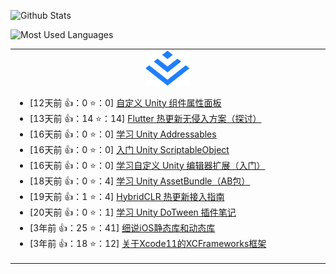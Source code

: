 ![Github Stats](https://github-readme-stats.vercel.app/api?username=josercc&show_icons=true&theme=light&count_private=true)

![Most Used Languages](https://github-readme-stats.vercel.app/api/top-langs/?username=josercc&theme=light&layout=compact&hide=html)

<!-- multi-platform-posts start -->
  <table align="center">
      <tr>
        <td align="center" width="800px" valign="top">
          <div align="center"><img src='https://raw.githubusercontent.com/baozouai/multi-platform-posts-action/main/assets/juejin.svg' alt='juejin'/></div>
<ul>
<li align='left'>[12天前 👍：0  ⭐：0]
      <a href="https://juejin.cn/post/7233597845919875131" target="_blank">自定义 Unity 组件属性面板</a>
      </li>
<li align='left'>[13天前 👍：14  ⭐：14]
      <a href="https://juejin.cn/post/7233211418124091453" target="_blank">Flutter 热更新无侵入方案（探讨）</a>
      </li>
<li align='left'>[16天前 👍：0  ⭐：0]
      <a href="https://juejin.cn/post/7232216049579638843" target="_blank">学习 Unity Addressables</a>
      </li>
<li align='left'>[16天前 👍：0  ⭐：0]
      <a href="https://juejin.cn/post/7232127712642596922" target="_blank">入门 Unity ScriptableObject</a>
      </li>
<li align='left'>[16天前 👍：0  ⭐：0]
      <a href="https://juejin.cn/post/7231967430947733563" target="_blank">学习自定义 Unity 编辑器扩展（入门）</a>
      </li>
<li align='left'>[18天前 👍：0  ⭐：4]
      <a href="https://juejin.cn/post/7231448641977892921" target="_blank">学习 Unity AssetBundle（AB包）</a>
      </li>
<li align='left'>[19天前 👍：1  ⭐：4]
      <a href="https://juejin.cn/post/7231156908371329080" target="_blank">HybridCLR 热更新接入指南</a>
      </li>
<li align='left'>[20天前 👍：0  ⭐：1]
      <a href="https://juejin.cn/post/7230662366462181436" target="_blank">学习 Unity DoTween 插件笔记</a>
      </li>
<li align='left'>[3年前 👍：25  ⭐：41]
      <a href="https://juejin.cn/post/6844904031937101838" target="_blank">细说iOS静态库和动态库</a>
      </li>
<li align='left'>[3年前 👍：18  ⭐：12]
      <a href="https://juejin.cn/post/6844904021430370312" target="_blank">关于Xcode11的XCFrameworks框架</a>
      </li>
</ul>
        </td>
      </tr>
    </table>
    <!-- multi-platform-posts end -->
